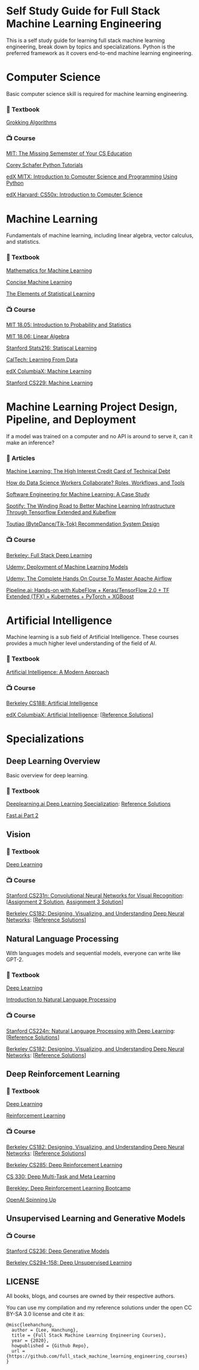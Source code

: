 # Self Study Guide for Full Stack Machine Learning Engineering
This is a self study guide for learning full stack machine learning engineering, break down by topics and specializations.  Python is the preferred framework as it covers end-to-end machine learning engineering.


# Computer Science

Basic computer science skill is required for machine learning engineering.


### :book: Textbook
[Grokking Algorithms](https://github.com/KevinOfNeu/ebooks/blob/master/Grokking%20Algorithms.pdf)

### :tv: Course
[MIT: The Missing Sememster of Your CS Education](https://missing.csail.mit.edu/)

[Corey Schafer Python Tutorials](https://www.youtube.com/watch?v=YYXdXT2l-Gg&list=PL-osiE80TeTt2d9bfVyTiXJA-UTHn6WwU)

[edX MITX: Introduction to Computer Science and Programming Using Python](https://www.edx.org/course/6-00-1x-introduction-to-computer-science-and-programming-using-python-4)

[edX Harvard: CS50x: Introduction to Computer Science](https://www.edx.org/course/cs50s-introduction-to-computer-science)


# Machine Learning

Fundamentals of machine learning, including linear algebra, vector calculus, and statistics.


### :book: Textbook
[Mathematics for Machine Learning](https://mml-book.github.io/)

[Concise Machine Learning](https://people.eecs.berkeley.edu/~jrs/papers/machlearn.pdf)

[The Elements of Statistical Learning](https://web.stanford.edu/~hastie/Papers/ESLII.pdf)

### :tv: Course
[MIT 18.05: Introduction to Probability and Statistics](https://ocw.mit.edu/courses/mathematics/18-05-introduction-to-probability-and-statistics-spring-2014/)

[MIT 18.06: Linear Algebra](https://ocw.mit.edu/courses/mathematics/18-06-linear-algebra-spring-2010/)

[Stanford Stats216: Statiscal Learning](https://lagunita.stanford.edu/courses/HumanitiesSciences/StatLearning/Winter2016/about)

[CalTech: Learning From Data](https://work.caltech.edu/telecourse.html)

[edX ColumbiaX: Machine Learning](https://www.edx.org/course/machine-learning)

[Stanford CS229: Machine Learning](https://see.stanford.edu/Course/CS229)


# Machine Learning Project Design, Pipeline, and Deployment

If a model was trained on a computer and no API is around to serve it, can it make an inference?


### :newspaper: Articles
[Machine Learning: The High Interest Credit Card of Technical Debt](https://ai.google/research/pubs/pub43146)

[How do Data Science Workers Collaborate? Roles, Workflows, and Tools](https://arxiv.org/abs/2001.06684)

[Software Engineering for Machine Learning: A Case Study](https://ieeexplore.ieee.org/document/8804457)

[Spotify: The Winding Road to Better Machine Learning Infrastructure Through Tensorflow Extended and Kubeflow](https://labs.spotify.com/2019/12/13/the-winding-road-to-better-machine-learning-infrastructure-through-tensorflow-extended-and-kubeflow/)

[Toutiao (ByteDance/Tik-Tok) Recommendation System Design](https://leehanchung.github.io/2020-02-18-Tik-Tok-Algorithm/)

### :tv: Course
[Berkeley: Full Stack Deep Learning](https://fullstackdeeplearning.com/)

[Udemy: Deployment of Machine Learning Models](https://www.udemy.com/course/deployment-of-machine-learning-models)

[Udemy: The Complete Hands On Course To Master Apache Airflow](https://www.udemy.com/course/the-complete-hands-on-course-to-master-apache-airflow)

[Pipeline.ai: Hands-on with KubeFlow + Keras/TensorFlow 2.0 + TF Extended (TFX) + Kubernetes + PyTorch + XGBoost](https://www.youtube.com/watch?v=AaBqhGEwxXI)


# Artificial Intelligence

Machine learning is a sub field of Artificial Intelligence. These courses provides a much higher level understanding of the field of AI.


### :book: Textbook

[Artificial Intelligence: A Modern Approach](https://www.amazon.com/Artificial-Intelligence-Modern-Approach-3rd/dp/0136042597)

### :tv: Course

[Berkeley CS188: Artificial Intelligence](https://edge.edx.org/courses/course-v1:BerkeleyX+CS188+2018_SP/course/)

[edX ColumbiaX: Artificial Intelligence](https://www.edx.org/course/artificial-intelligence-ai): [[Reference Solutions](https://github.com/leehanchung/CSMM-101x-AI)]


# Specializations

## Deep Learning Overview

Basic overview for deep learning.

### :book: Textbook
[Deeplearning.ai Deep Learning Specialization](https://www.coursera.org/specializations/deep-learning): [Reference Solutions](https://github.com/leehanchung/deeplearning.ai)

[Fast.ai Part 2](https://course.fast.ai/part2)


## Vision

### :book: Textbook
[Deep Learning](http://www.deeplearningbook.org/)

### :tv: Course
[Stanford CS231n: Convolutional Neural Networks for Visual Recognition](http://cs231n.stanford.edu/): [[Assignment 2 Solution](https://github.com/leehanchung/cs182/tree/master/assignment1), [Assignment 3 Solution](https://github.com/leehanchung/cs182/tree/master/assignment2)]

[Berkeley CS182: Designing, Visualizing, and Understanding Deep Neural Networks](https://bcourses.berkeley.edu/courses/1478831/pages/cs182-slash-282a-designing-visualizing-and-understanding-deep-neural-networks-spring-2019): [[Reference Solutions](https://github.com/leehanchung/cs182)]


## Natural Language Processing

With languages models and sequential models, everyone can write like GPT-2.

### :book: Textbook
[Deep Learning](http://www.deeplearningbook.org/)

[Introduction to Natural Language Processing](https://www.amazon.com/Introduction-Language-Processing-Adaptive-Computation/dp/0262042843)

### :tv: Course
[Stanford CS224n: Natural Language Processing with Deep Learning](http://web.stanford.edu/class/cs224n/): [[Reference Solutions](https://github.com/leehanchung/cs224n)]

[Berkeley CS182: Designing, Visualizing, and Understanding Deep Neural Networks](https://bcourses.berkeley.edu/courses/1478831/pages/cs182-slash-282a-designing-visualizing-and-understanding-deep-neural-networks-spring-2019): [[Reference Solutions](https://github.com/leehanchung/cs182)]


## Deep Reinforcement Learning


### :book: Textbook
[Deep Learning](http://www.deeplearningbook.org/)

[Reinforcement Learning](http://www.andrew.cmu.edu/course/10-703/textbook/BartoSutton.pdf)

### :tv: Course
[Berkeley CS182: Designing, Visualizing, and Understanding Deep Neural Networks](https://bcourses.berkeley.edu/courses/1478831/pages/cs182-slash-282a-designing-visualizing-and-understanding-deep-neural-networks-spring-2019): [[Reference Solutions](https://github.com/leehanchung/cs182)]

[Berkeley CS285: Deep Reinforcement Learning](http://rail.eecs.berkeley.edu/deeprlcourse/)

[CS 330: Deep Multi-Task and Meta Learning](http://cs330.stanford.edu/)

[Berekley: Deep Reinforcement Learning Bootcamp](https://sites.google.com/view/deep-rl-bootcamp/lectures)

[OpenAI Spinning Up](https://spinningup.openai.com/en/latest/)


## Unsupervised Learning and Generative Models


### :tv: Course
[Stanford CS236: Deep Generative Models](https://deepgenerativemodels.github.io/)

[Berkeley CS294-158: Deep Unsupervised Learning](https://sites.google.com/view/berkeley-cs294-158-sp19/home)


## LICENSE
All books, blogs, and courses are owned by their respective authors.

You can use my compilation and my reference solutions under the open CC BY-SA 3.0 license and cite it as:
```
@misc{leehanchung,
  author = {Lee, Hanchung},
  title = {Full Stack Machine Learning Engineering Courses},
  year = {2020},
  howpublished = {Github Repo},
  url = {https://github.com/full_stack_machine_learning_engineering_courses}
}
```
